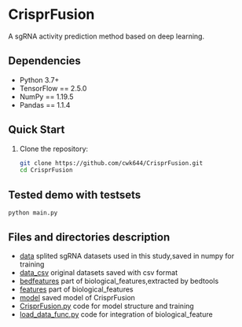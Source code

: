 # CrisprFusion
A sgRNA activity prediction method based on deep learning.

## Dependencies
- Python 3.7+
- TensorFlow == 2.5.0
- NumPy == 1.19.5
- Pandas == 1.1.4

## Quick Start
1. Clone the repository:
   ```bash
   git clone https://github.com/cwk644/CrisprFusion.git
   cd CrisprFusion

## Tested demo with testsets
`python main.py`

## Files and directories description
+ [data](https://github.com/cwk644/CrisprFusion/tree/main/data) splited sgRNA datasets used in this study,saved in numpy for training
+ [data_csv](https://github.com/cwk644/CrisprFusion/tree/main/Datasets) original datasets saved with csv format
+ [bedfeatures](https://github.com/cwk644/CrisprFusion/tree/main/bedfeatures) part of biological_features,extracted by bedtools
+ [features](https://github.com/cwk644/CrisprFusion/tree/main/features) part of biological_features
+ [model](https://github.com/cwk644/CrisprFusion/tree/main/model) saved model of CrisprFusion
+ [CrisprFusion.py](https://github.com/cwk644/CrisprFusion/tree/main/CrisprFusion.py) code for model structure and training
+ [load_data_func.py](https://github.com/cwk644/CrisprFusion/tree/main/load_data_func.py) code for integration of biological_feature


  


